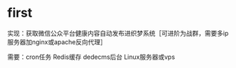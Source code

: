 # first
实现：获取微信公众平台健康内容自动发布进织梦系统［可进阶为战群，需要多ip服务器加nginx或apache反向代理］

需要：cron任务
      Redis缓存
      dedecms后台
      Linux服务器或vps
